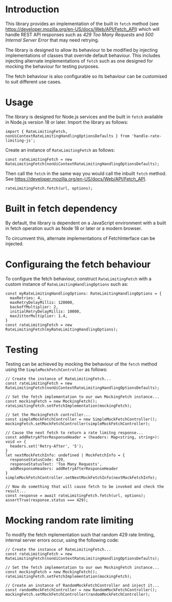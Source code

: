 # Introduction

This library provides an implementation of the built in `fetch` method (see https://developer.mozilla.org/en-US/docs/Web/API/Fetch_API) which will handle REST API responses such as *429 Too Many Requests* and *500 Internal Server Error* that may need retrying.

The library is designed to allow its behaviour to be modified by injecting implementations of classes that override default behaviour. This includes injecting alternate implementations of `fetch` such as one designed for mocking the behaviour for testing purposes.

The fetch behaviour is also configurable so its behaviour can be customised to suit different use cases.

# Usage

The library is designed for Node.js services and the built in `fetch` available in Node.js version 18 or later. Import the library as follows:

```
import { RateLimitingFetch, nonUiContextRateLimitingHandlingOptionsDefaults } from 'handle-rate-limiting-js';
```

Create an instance of `RateLimitingFetch` as follows:

```
const rateLimitingFetch = new RateLimitingFetch(nonUiContextRateLimitingHandlingOptionsDefaults);
```

Then call the `fetch` in the same way you would call the inbuilt `fetch` method. See  https://developer.mozilla.org/en-US/docs/Web/API/Fetch_API.

```
rateLimitingFetch.fetch(url, options);
```

# Built in fetch dependency

By default, the library is dependent on a JavaScript environment with a built in fetch operation such as Node 18 or later or a modern browser. 

To circumvent this, alternate implementations of FetchInterface can be injected.

# Configuraing the fetch behaviour

To configure the fetch behaviour, construct `RateLimitingFetch` with a custom instance of `RateLimitingHandlingOptions` such as:

```
const myRateLimitingHandlingOptions: RateLimitingHandlingOptions = {
  maxRetries: 4,
  maxRetryDelayMillis: 120000,
  backoffMultiplier: 2,
  initialRetryDelayMillis: 10000,
  maxJitterMultiplier: 1.4,
}
const rateLimitingFetch = new RateLimitingFetch(myRateLimitingHandlingOptions);
```

# Testing

Testing can be achieved by mocking the behaviour of the `fetch` method using the `SimpleMockFetchController` as follows:

```
// Create the instance of RateLimitingFetch...
const rateLimitingFetch = new RateLimitingFetch(nonUiContextRateLimitingHandlingOptionsDefaults);

// Set the fetch implementation to our own MockingFetch instance...
const mockingFetch = new MockingFetch();
rateLimitingFetch.setFetchImplementation(mockingFetch);

// Set the MockingFetch controller...
const simpleMockFetchController = new SimpleMockFetchController();
mockingFetch.setMockFetchController(simpleMockFetchController);

// Cause the next fetch to return a rate limitng response...
const addRetryAfterResponseHeader = (headers: Map<string, string>): void => {
  headers.set('Retry-After', '5');
}
let nextMockFetchInfo: undefined | MockFetchInfo = {
  responseStatusCode: 429,
  responseStatusText: 'Too Many Requests',
  addResponseHeaders: addRetryAfterResponseHeader
}
simpleMockFetchController.setNextMockFetchInfo(nextMockFetchInfo);

// Now do something that will cause fetch to be invoked and check the result...
const response = await rateLimitingFetch.fetch(url, options);
assertTrue(response.status === 429);
```

# Mocking random rate limiting

To modify the fetch mplementation such that random 429 rate limiting,  internal server errors occur, using the following code:

```
// Create the instance of RateLimitingFetch...
const rateLimitingFetch = new RateLimitingFetch(nonUiContextRateLimitingHandlingOptionsDefaults);

// Set the fetch implementation to our own MockingFetch instance...
const mockingFetch = new MockingFetch();
rateLimitingFetch.setFetchImplementation(mockingFetch);

// Create an instance of RandomMockFetchController and inject it...
const randomMockFetchController = new RandomMockFetchController();
mockingFetch.setMockFetchController(randomMockFetchController);
```
